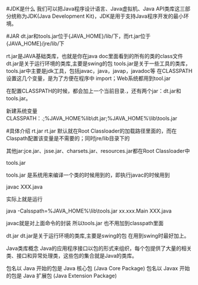 #JDK是什么
我们可以把Java程序设计语言、Java虚拟机、Java API类库这三部分统称为JDK(Java Development Kit)，JDK是用于支持Java程序开发的最小环境。

#JAR
dt.jar和tools.jar位于{JAVA_HOME}/lib/下，而rt.jar位于{JAVA_HOME}/jre/lib/下

rt.jar是JAVA基础类库，也就是你在java doc里面看到的所有的类的class文件
dt.jar是关于运行环境的类库,主要是swing的包
tools.jar是关于一些工具的类库，tools.jar中主要是jdk工具，包括javac，java，javap，javadoc等
在CLASSPATH设置这几个变量，是为了方便在程序中 import；Web系统都用到tool.jar

在配置CLASSPATH的时候，都会加上一个当前目录.，还有两个jar：dt.jar和tools.jar。

新建系统变量CLASSPATH：.;%JAVA_HOME%lib\dt.jar;%JAVA_HOME%\lib\tools.jar

#具体介绍
rt.jar
rt.jar 默认就在Root Classloader的加载路径里面的，而在Claspath配置该变量是不需要的；同时jre/lib目录下的

其他jar:jce.jar、jsse.jar、charsets.jar、resources.jar都在Root Classloader中

tools.jar

tools.jar 是系统用来编译一个类的时候用到的，即执行javac的时候用到

javac XXX.java

实际上就是运行

java -Calsspath=%JAVA_HOME%\lib\tools.jar xx.xxx.Main XXX.java

javac就是对上面命令的封装 所以tools.jar 也不用加到classpath里面

dt.jar
dt.jar是关于运行环境的类库,主要是swing的包 在用到swing时最好加上。

Java类库概念
Java的应用程序接口以包的形式来组织，每个包提供了大量的相关类、接口和异常处理类，这些包的集合就是Java的类库。

包名以 Java 开始的包是 Java 核心包 (Java Core Package)
包名以 Javax 开始的包是 Java 扩展包 (Java Extension Package)
